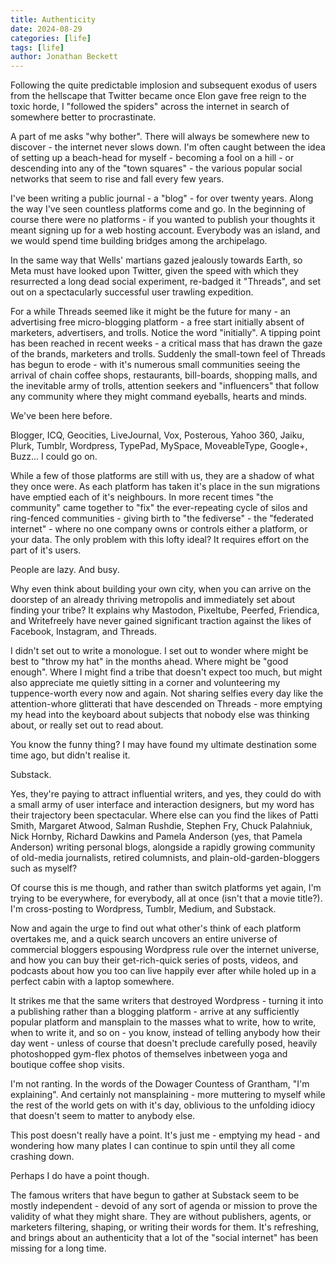 ```yaml
---
title: Authenticity
date: 2024-08-29
categories: [life]
tags: [life]
author: Jonathan Beckett
---
```


Following the quite predictable implosion and subsequent exodus of users from the hellscape that Twitter became once Elon gave free reign to the toxic horde, I "followed the spiders" across the internet in search of somewhere better to procrastinate.

A part of me asks "why bother". There will always be somewhere new to discover - the internet never slows down. I'm often caught between the idea of setting up a beach-head for myself - becoming a fool on a hill - or descending into any of the "town squares" - the various popular social networks that seem to rise and fall every few years.

I've been writing a public journal - a "blog" - for over twenty years. Along the way I've seen countless platforms come and go. In the beginning of course there were no platforms - if you wanted to publish your thoughts it meant signing up for a web hosting account. Everybody was an island, and we would spend time building bridges among the archipelago.

In the same way that Wells' martians gazed jealously towards Earth, so Meta must have looked upon Twitter, given the speed with which they resurrected a long dead social experiment, re-badged it "Threads", and set out on a spectacularly successful user trawling expedition.

For a while Threads seemed like it might be the future for many - an advertising free micro-blogging platform - a free start initially absent of marketers, advertisers, and trolls. Notice the word "initially". A tipping point has been reached in recent weeks - a critical mass that has drawn the gaze of the brands, marketers and trolls. Suddenly the small-town feel of Threads has begun to erode - with it's numerous small communities seeing the arrival of chain coffee shops, restaurants, bill-boards, shopping malls, and the inevitable army of trolls, attention seekers and "influencers" that follow any community where they might command eyeballs, hearts and minds.

We've been here before.

Blogger, ICQ, Geocities, LiveJournal, Vox, Posterous, Yahoo 360, Jaiku, Plurk, Tumblr, Wordpress, TypePad, MySpace, MoveableType, Google+, Buzz... I could go on.

While a few of those platforms are still with us, they are a shadow of what they once were. As each platform has taken it's place in the sun migrations have emptied each of it's neighbours. In more recent times "the community" came together to "fix" the ever-repeating cycle of silos and ring-fenced communities - giving birth to "the fediverse" - the "federated internet" - where no one company owns or controls either a platform, or your data. The only problem with this lofty ideal? It requires effort on the part of it's users.

People are lazy. And busy.

Why even think about building your own city, when you can arrive on the doorstep of an already thriving metropolis and immediately set about finding your tribe? It explains why Mastodon, Pixeltube, Peerfed, Friendica, and Writefreely have never gained significant traction against the likes of Facebook, Instagram, and Threads.

I didn't set out to write a monologue. I set out to wonder where might be best to "throw my hat" in the months ahead. Where might be "good enough". Where I might find a tribe that doesn't expect too much, but might also appreciate me quietly sitting in a corner and volunteering my tuppence-worth every now and again. Not sharing selfies every day like the attention-whore glitterati that have descended on Threads - more emptying my head into the keyboard about subjects that nobody else was thinking about, or really set out to read about.

You know the funny thing? I may have found my ultimate destination some time ago, but didn't realise it.

Substack.

Yes, they're paying to attract influential writers, and yes, they could do with a small army of user interface and interaction designers, but my word has their trajectory been spectacular. Where else can you find the likes of Patti Smith, Margaret Atwood, Salman Rushdie, Stephen Fry, Chuck Palahniuk, Nick Hornby, Richard Dawkins and Pamela Anderson (yes, that Pamela Anderson) writing personal blogs, alongside a rapidly growing community of old-media journalists, retired columnists, and plain-old-garden-bloggers such as myself?

Of course this is me though, and rather than switch platforms yet again, I'm trying to be everywhere, for everybody, all at once (isn't that a movie title?). I'm cross-posting to Wordpress, Tumblr, Medium, and Substack.

Now and again the urge to find out what other's think of each platform overtakes me, and a quick search uncovers an entire universe of commercial bloggers espousing Wordpress rule over the internet universe, and how you can buy their get-rich-quick series of posts, videos, and podcasts about how you too can live happily ever after while holed up in a perfect cabin with a laptop somewhere.

It strikes me that the same writers that destroyed Wordpress - turning it into a publishing rather than a blogging platform - arrive at any sufficiently popular platform and mansplain to the masses what to write, how to write, when to write it, and so on - you know, instead of telling anybody how their day went - unless of course that doesn't preclude carefully posed, heavily photoshopped gym-flex photos of themselves inbetween yoga and boutique coffee shop visits.

I'm not ranting. In the words of the Dowager Countess of Grantham, "I'm explaining". And certainly not mansplaining - more muttering to myself while the rest of the world gets on with it's day, oblivious to the unfolding idiocy that doesn't seem to matter to anybody else.

This post doesn't really have a point. It's just me - emptying my head - and wondering how many plates I can continue to spin until they all come crashing down.

Perhaps I do have a point though.

The famous writers that have begun to gather at Substack seem to be mostly independent - devoid of any sort of agenda or mission to prove the validity of what they might share. They are without publishers, agents, or marketers filtering, shaping, or writing their words for them. It's refreshing, and brings about an authenticity that a lot of the "social internet" has been missing for a long time.